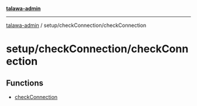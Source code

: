 [**talawa-admin**](../../../README.md)

***

[talawa-admin](../../../README.md) / setup/checkConnection/checkConnection

# setup/checkConnection/checkConnection

## Functions

- [checkConnection](functions/checkConnection.md)
